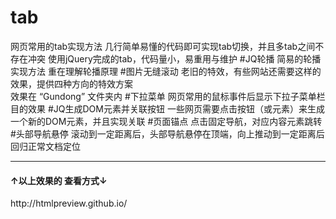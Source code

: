 # tab
网页常用的tab实现方法
几行简单易懂的代码即可实现tab切换，并且多tab之间不存在冲突
使用jQuery完成的tab，代码量小，易重用与维护
#JQ轮播
简易的轮播实现方法
重在理解轮播原理
#图片无缝滚动
老旧的特效，有些网站还需要这样的效果，提供四种方向的特效方案  
效果在 “Gundong” 文件夹内
#下拉菜单
网页常用的鼠标事件后显示下拉子菜单栏目的效果
#JQ生成DOM元素并关联按钮
一些网页需要点击按钮（或元素）来生成一个新的DOM元素，并且实现关联
#页面锚点
点击固定导航，对应内容元素跳转
#头部导航悬停
滚动到一定距离后，头部导航悬停在顶端，向上推动到一定距离后回归正常文档定位
<hr>
<h4>↑以上效果的 查看方式↓</h4>
http://htmlpreview.github.io/
